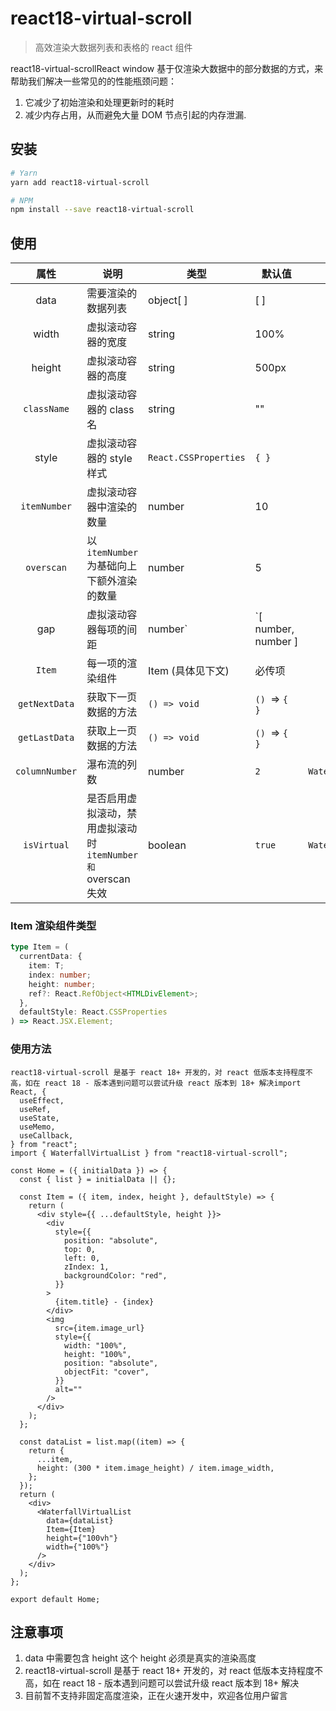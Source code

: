 # react18-virtual-scroll

> 高效渲染大数据列表和表格的 react 组件

react18-virtual-scrollReact window 基于仅渲染大数据中的部分数据的方式，来帮助我们解决一些常见的的性能瓶颈问题：

1. 它减少了初始渲染和处理更新时的耗时
2. 减少内存占用，从而避免大量 DOM 节点引起的内存泄漏.

## 安装

```bash
# Yarn
yarn add react18-virtual-scroll

# NPM
npm install --save react18-virtual-scroll
```

## 使用

|      属性      | 说明                                                          | 类型                  | 默认值              |        生效组件        |
| :------------: | ------------------------------------------------------------- | --------------------- | ------------------- | :--------------------: |
|      data      | 需要渲染的数据列表                                            | object[ ]             | [ ]                 |          all           |
|     width      | 虚拟滚动容器的宽度                                            | string                | 100%                |          all           |
|     height     | 虚拟滚动容器的高度                                            | string                | 500px               |          all           |
|  `className`   | 虚拟滚动容器的 class 名                                       | string                | ""                  |          all           |
|     style      | 虚拟滚动容器的 style 样式                                     | `React.CSSProperties` | `{ }`               |          all           |
|  `itemNumber`  | 虚拟滚动容器中渲染的数量                                      | number                | 10                  |          all           |
|   `overscan`   | 以`itemNumber` 为基础向上下额外渲染的数量                     | number                | 5                   |          all           |
|      gap       | 虚拟滚动容器每项的间距                                        | number`               | `[ number, number ] |           8            |
|     `Item`     | 每一项的渲染组件                                              | Item (具体见下文)     | 必传项              |          all           |
| `getNextData`  | 获取下一页数据的方法                                          | `() => void`          | `() `=> `{ }`       |          all           |
| `getLastData`  | 获取上一页数据的方法                                          | `() => void`          | `() `=> `{ }`       |     `VirtualList`      |
| `columnNumber` | 瀑布流的列数                                                  | number                | `2`                 | `WaterfallVirtualList` |
|  `isVirtual`   | 是否启用虚拟滚动，禁用虚拟滚动时`itemNumber 和 `overscan 失效 | boolean               | `true`              | `WaterfallVirtualList` |

### Item 渲染组件类型

```typescript
type Item = (
  currentData: {
    item: T;
    index: number;
    height: number;
    ref?: React.RefObject<HTMLDivElement>;
  },
  defaultStyle: React.CSSProperties
) => React.JSX.Element;
```

### 使用方法

```tsx
react18-virtual-scroll 是基于 react 18+ 开发的，对 react 低版本支持程度不高，如在 react 18 - 版本遇到问题可以尝试升级 react 版本到 18+ 解决import React, {
  useEffect,
  useRef,
  useState,
  useMemo,
  useCallback,
} from "react";
import { WaterfallVirtualList } from "react18-virtual-scroll";

const Home = ({ initialData }) => {
  const { list } = initialData || {};

  const Item = ({ item, index, height }, defaultStyle) => {
    return (
      <div style={{ ...defaultStyle, height }}>
        <div
          style={{
            position: "absolute",
            top: 0,
            left: 0,
            zIndex: 1,
            backgroundColor: "red",
          }}
        >
          {item.title} - {index}
        </div>
        <img
          src={item.image_url}
          style={{
            width: "100%",
            height: "100%",
            position: "absolute",
            objectFit: "cover",
          }}
          alt=""
        />
      </div>
    );
  };

  const dataList = list.map((item) => {
    return {
      ...item,
      height: (300 * item.image_height) / item.image_width,
    };
  });
  return (
    <div>
      <WaterfallVirtualList
        data={dataList}
        Item={Item}
        height={"100vh"}
        width={"100%"}
      />
    </div>
  );
};

export default Home;
```

## 注意事项

1. data 中需要包含 height 这个 height 必须是真实的渲染高度
2. react18-virtual-scroll 是基于 react 18+ 开发的，对 react 低版本支持程度不高，如在 react 18 - 版本遇到问题可以尝试升级 react 版本到 18+ 解决
3. 目前暂不支持非固定高度渲染，正在火速开发中，欢迎各位用户留言

